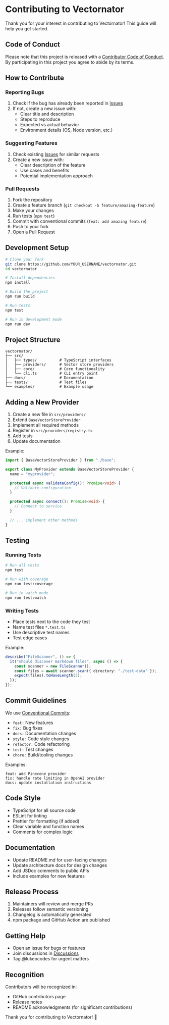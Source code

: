 # Contributing to Vectornator

Thank you for your interest in contributing to Vectornator! This guide will help you get started.

## Code of Conduct

Please note that this project is released with a [Contributor Code of Conduct](CODE_OF_CONDUCT.md). By participating in this project you agree to abide by its terms.

## How to Contribute

### Reporting Bugs

1. Check if the bug has already been reported in [Issues](https://github.com/lukeocodes/vectornator/issues)
2. If not, create a new issue with:
   - Clear title and description
   - Steps to reproduce
   - Expected vs actual behavior
   - Environment details (OS, Node version, etc.)

### Suggesting Features

1. Check existing [Issues](https://github.com/lukeocodes/vectornator/issues) for similar requests
2. Create a new issue with:
   - Clear description of the feature
   - Use cases and benefits
   - Potential implementation approach

### Pull Requests

1. Fork the repository
2. Create a feature branch (`git checkout -b feature/amazing-feature`)
3. Make your changes
4. Run tests (`npm test`)
5. Commit with conventional commits (`feat: add amazing feature`)
6. Push to your fork
7. Open a Pull Request

## Development Setup

```bash
# Clone your fork
git clone https://github.com/YOUR_USERNAME/vectornator.git
cd vectornator

# Install dependencies
npm install

# Build the project
npm run build

# Run tests
npm test

# Run in development mode
npm run dev
```

## Project Structure

```
vectornator/
├── src/
│   ├── types/          # TypeScript interfaces
│   ├── providers/      # Vector store providers
│   ├── core/           # Core functionality
│   └── cli.ts          # CLI entry point
├── docs/               # Documentation
├── tests/              # Test files
└── examples/           # Example usage
```

## Adding a New Provider

1. Create a new file in `src/providers/`
2. Extend `BaseVectorStoreProvider`
3. Implement all required methods
4. Register in `src/providers/registry.ts`
5. Add tests
6. Update documentation

Example:

```typescript
import { BaseVectorStoreProvider } from "./base";

export class MyProvider extends BaseVectorStoreProvider {
  name = "myprovider";

  protected async validateConfig(): Promise<void> {
    // Validate configuration
  }

  protected async connect(): Promise<void> {
    // Connect to service
  }

  // ... implement other methods
}
```

## Testing

### Running Tests

```bash
# Run all tests
npm test

# Run with coverage
npm run test:coverage

# Run in watch mode
npm run test:watch
```

### Writing Tests

- Place tests next to the code they test
- Name test files `*.test.ts`
- Use descriptive test names
- Test edge cases

Example:

```typescript
describe("FileScanner", () => {
  it("should discover markdown files", async () => {
    const scanner = new FileScanner();
    const files = await scanner.scan({ directory: "./test-data" });
    expect(files).toHaveLength(3);
  });
});
```

## Commit Guidelines

We use [Conventional Commits](https://www.conventionalcommits.org/):

- `feat:` New features
- `fix:` Bug fixes
- `docs:` Documentation changes
- `style:` Code style changes
- `refactor:` Code refactoring
- `test:` Test changes
- `chore:` Build/tooling changes

Examples:

```
feat: add Pinecone provider
fix: handle rate limiting in OpenAI provider
docs: update installation instructions
```

## Code Style

- TypeScript for all source code
- ESLint for linting
- Prettier for formatting (if added)
- Clear variable and function names
- Comments for complex logic

## Documentation

- Update README.md for user-facing changes
- Update architecture docs for design changes
- Add JSDoc comments to public APIs
- Include examples for new features

## Release Process

1. Maintainers will review and merge PRs
2. Releases follow semantic versioning
3. Changelog is automatically generated
4. npm package and GitHub Action are published

## Getting Help

- Open an issue for bugs or features
- Join discussions in [Discussions](https://github.com/lukeocodes/vectornator/discussions)
- Tag @lukeocodes for urgent matters

## Recognition

Contributors will be recognized in:

- GitHub contributors page
- Release notes
- README acknowledgments (for significant contributions)

Thank you for contributing to Vectornator! 🚀
